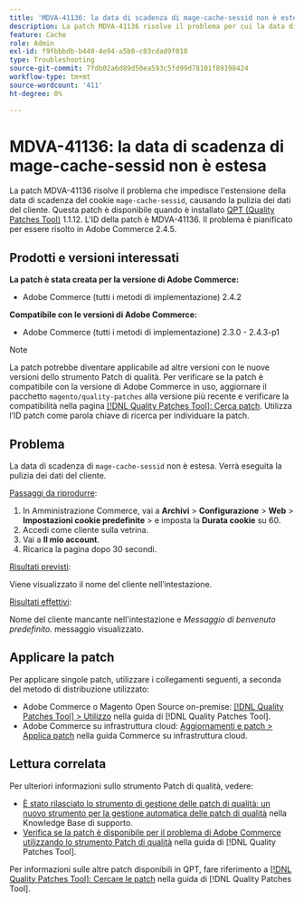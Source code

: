 ```yaml
---
title: 'MDVA-41136: la data di scadenza di mage-cache-sessid non è estesa'
description: La patch MDVA-41136 risolve il problema per cui la data di scadenza del cookie "mage-cache-sessid" non viene estesa, causando la pulizia dei dati del cliente. Questa patch è disponibile quando è installato [Quality Patches Tool (QPT)](https://experienceleague.adobe.com/it/docs/commerce-operations/tools/quality-patches-tool/quality-patches-tool-to-self-serve-quality-patches) 1.1.12. L'ID della patch è MDVA-41136. Il problema è pianificato per essere risolto in Adobe Commerce 2.4.5.
feature: Cache
role: Admin
exl-id: f9fbbbdb-b440-4e94-a5b0-c03cdad9f010
type: Troubleshooting
source-git-commit: 7fdb02a6d89d50ea593c5fd99d78101f89198424
workflow-type: tm+mt
source-wordcount: '411'
ht-degree: 0%

---
```


# MDVA-41136: la data di scadenza di mage-cache-sessid non è estesa

La patch MDVA-41136 risolve il problema che impedisce l&#39;estensione della data di scadenza del cookie `mage-cache-sessid`, causando la pulizia dei dati del cliente. Questa patch è disponibile quando è installato [QPT (Quality Patches Tool)](https://experienceleague.adobe.com/it/docs/commerce-operations/tools/quality-patches-tool/quality-patches-tool-to-self-serve-quality-patches) 1.1.12. L&#39;ID della patch è MDVA-41136. Il problema è pianificato per essere risolto in Adobe Commerce 2.4.5.

## Prodotti e versioni interessati

**La patch è stata creata per la versione di Adobe Commerce:**

* Adobe Commerce (tutti i metodi di implementazione) 2.4.2

**Compatibile con le versioni di Adobe Commerce:**

* Adobe Commerce (tutti i metodi di implementazione) 2.3.0 - 2.4.3-p1

>[!NOTE]
>
>La patch potrebbe diventare applicabile ad altre versioni con le nuove versioni dello strumento Patch di qualità. Per verificare se la patch è compatibile con la versione di Adobe Commerce in uso, aggiornare il pacchetto `magento/quality-patches` alla versione più recente e verificare la compatibilità nella pagina [[!DNL Quality Patches Tool]: Cerca patch](https://experienceleague.adobe.com/it/docs/commerce-operations/tools/quality-patches-tool/quality-patches-tool-to-self-serve-quality-patches). Utilizza l’ID patch come parola chiave di ricerca per individuare la patch.

## Problema

La data di scadenza di `mage-cache-sessid` non è estesa. Verrà eseguita la pulizia dei dati del cliente.

<u>Passaggi da riprodurre</u>:

1. In Amministrazione Commerce, vai a **Archivi** > **Configurazione** > **Web** > **Impostazioni cookie predefinite** > e imposta la **Durata cookie** su 60.
1. Accedi come cliente sulla vetrina.
1. Vai a **Il mio account**.
1. Ricarica la pagina dopo 30 secondi.

<u>Risultati previsti</u>:

Viene visualizzato il nome del cliente nell’intestazione.

<u>Risultati effettivi</u>:

Nome del cliente mancante nell&#39;intestazione e *Messaggio di benvenuto predefinito.* messaggio visualizzato.

## Applicare la patch

Per applicare singole patch, utilizzare i collegamenti seguenti, a seconda del metodo di distribuzione utilizzato:

* Adobe Commerce o Magento Open Source on-premise: [[!DNL Quality Patches Tool] > Utilizzo](/help/tools/quality-patches-tool/usage.md) nella guida di [!DNL Quality Patches Tool].
* Adobe Commerce su infrastruttura cloud: [Aggiornamenti e patch > Applica patch](https://experienceleague.adobe.com/docs/commerce-cloud-service/user-guide/develop/upgrade/apply-patches.html?lang=it) nella guida Commerce su infrastruttura cloud.

## Lettura correlata

Per ulteriori informazioni sullo strumento Patch di qualità, vedere:

* [È stato rilasciato lo strumento di gestione delle patch di qualità: un nuovo strumento per la gestione automatica delle patch di qualità](https://experienceleague.adobe.com/it/docs/commerce-operations/tools/quality-patches-tool/quality-patches-tool-to-self-serve-quality-patches) nella Knowledge Base di supporto.
* [Verifica se la patch è disponibile per il problema di Adobe Commerce utilizzando lo strumento Patch di qualità](/help/tools/quality-patches-tool/patches-available-in-qpt/check-patch-for-magento-issue-with-magento-quality-patches.md) nella guida di [!DNL Quality Patches Tool].

Per informazioni sulle altre patch disponibili in QPT, fare riferimento a [[!DNL Quality Patches Tool]: Cercare le patch](https://experienceleague.adobe.com/tools/commerce-quality-patches/index.html?lang=it) nella guida di [!DNL Quality Patches Tool].
